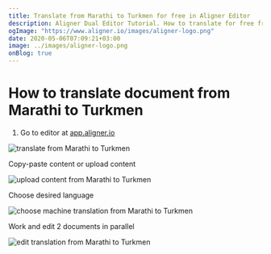 ```yaml
---
title: Translate from Marathi to Turkmen for free in Aligner Editor
description: Aligner Dual Editor Tutorial. How to translate for free from Marathi to Turkmen. Aligner is multilingual document management platform. 
ogImage: "https://www.aligner.io/images/aligner-logo.png"
date: 2020-05-06T07:09:21+03:00
image: ../images/aligner-logo.png
onBlog: true
---
```


# How to translate document from Marathi to Turkmen

1. Go to editor at [app.aligner.io](https://app.aligner.io "Aligner App web page")

![translate from Marathi to Turkmen](../aligner-blank-editor.png "translate from Marathi to Turkmen")

Copy-paste content or upload content

![upload content from Marathi to Turkmen](../aligner-uploaded-document.png "upload content from Marathi to Turkmen")

Choose desired language

![choose machine translation from Marathi to Turkmen](../aligner-language-dropdown.png "choose machine translation from Marathi to Turkmen")

Work and edit 2 documents in parallel

![edit translation from Marathi to Turkmen](../aligner-double-sitded-editor.png "edit translation from Marathi to Turkmen")

